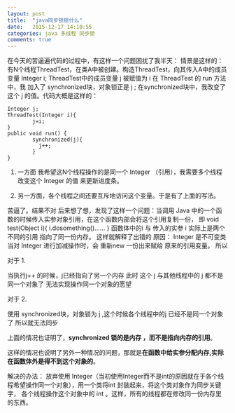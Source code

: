 ```yaml
---
layout: post
title:  "java同步锁锁什么"
date:   2015-12-17 14:10:55
categories: java 多线程 同步锁
comments: true
---
```


在今天的苦逼遍代码的过程中，有这样一个问题困扰了我半天：
情景是这样的：有N个线程ThreadTest，在类A中被创建。构造ThreadTest，向其传入A中的成员变量 Integer i;
ThreadTest中的成员变量 j 被赋值为 i 
在 ThreadTest 的 run 方法中，我 加入了 synchronized块，对象锁正是 j ;
在synchronized块中，我改变了这个 j 的值。代码大概是这样的：

```					   
Integer j;
ThreadTest(Integer i){
		j=i;
}
public void run() {
		synchronized(j){
		  j++;
		}
}

```

1. 一方面 我希望这N个线程操作的是同一个 Integer （引用），我需要多个线程改变这个 Integer 的值 来更新进度条。

2. 另一方面，各个线程之间还要互斥地访问这个变量。于是有了上面的写法。

苦逼了。结果不对
后来想了想，发现了这样一个问题：当调用 Java 中的一个函数的时候传入实参对象引用，在这个函数内部会将这个引用复制一份，
即 void test(Object  i){
		i.dosomething()......
   }
函数体中的i 与 传入的实参 i 实际上是两个不同的引用 指向了同一份内存。
这样就解释了出错的 原因：
Integer 是不可变类 当对 Integer 进行加减操作时，会 重新new 一份出来赋给 原来的引用变量。
所以 

对于 1. 

当执行j++ 的时候，j已经指向了另一个内存 此时 这个 j 与其他线程中的 j 都不是同一个对象了 无法实现操作同一个对象的愿望

对于 2. 

使用 synchronized块，对象锁为 j ,这个时候各个线程中的j 已经不是同一个对象了 所以就无法同步
							
上面的情况也证明了，**synchronized 锁的是内存 ，而不是指向内存的引用**。
							
这样的情况也说明了另外一种情况的问题，那就是**在函数中给实参分配内存,实际在函数体外是得不到这个对象的**。
							
解决的办法：
放弃使用 Integer（当初使用Integer而不是int的原因就在于各个线程希望操作同一个对象），用一个类将int 封装起来，将这个类对象作为同步关键字，
各个线程操作这个对象中的 int 。这样，所有的线程都在修改同一份内存里的东西。